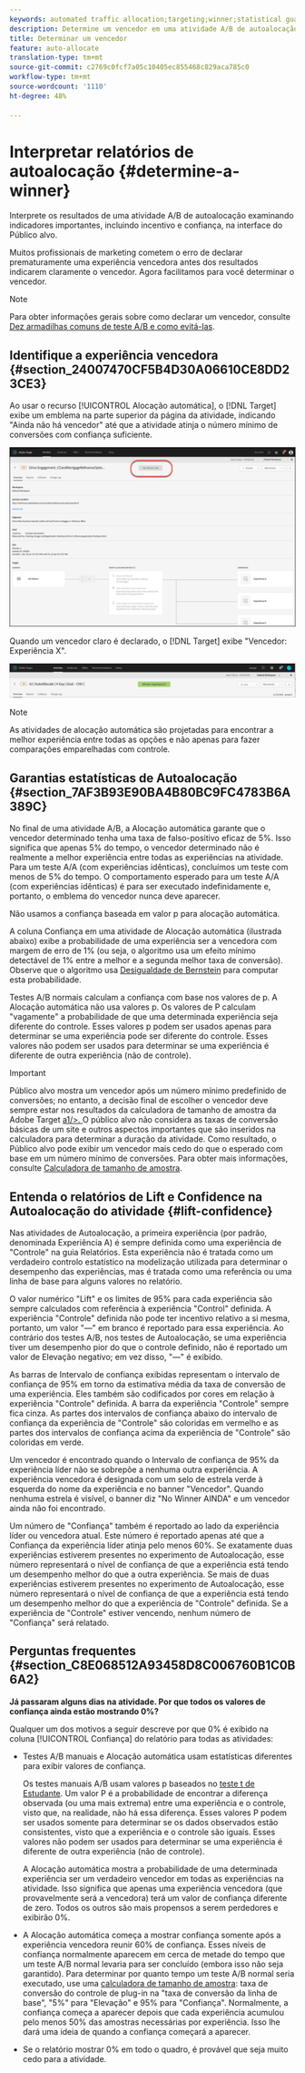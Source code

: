 ```yaml
---
keywords: automated traffic allocation;targeting;winner;statistical guarantee;confidence;determine winner;lift;confidence;default;default experience
description: Determine um vencedor em uma atividade A/B de autoalocação exibindo indicadores na interface do usuário do Adobe Target.
title: Determinar um vencedor
feature: auto-allocate
translation-type: tm+mt
source-git-commit: c2769c0fcf7a05c10405ec855468c829aca785c0
workflow-type: tm+mt
source-wordcount: '1110'
ht-degree: 48%

---
```



# Interpretar relatórios de autoalocação {#determine-a-winner}

Interprete os resultados de uma atividade A/B de autoalocação examinando indicadores importantes, incluindo incentivo e confiança, na interface do Público alvo.

Muitos profissionais de marketing cometem o erro de declarar prematuramente uma experiência vencedora antes dos resultados indicarem claramente o vencedor. Agora facilitamos para você determinar o vencedor.

>[!NOTE]
>
>Para obter informações gerais sobre como declarar um vencedor, consulte [Dez armadilhas comuns de teste A/B e como evitá-las](/help/c-activities/t-test-ab/common-ab-testing-pitfalls.md).

## Identifique a experiência vencedora {#section_24007470CF5B4D30A06610CE8DD23CE3}

Ao usar o recurso [!UICONTROL Alocação automática], o [!DNL Target] exibe um emblema na parte superior da página da atividade, indicando &quot;Ainda não há vencedor&quot; até que a atividade atinja o número mínimo de conversões com confiança suficiente.

![Sem selo de Vencedor](/help/c-activities/automated-traffic-allocation/assets/no-winner.png)

Quando um vencedor claro é declarado, o [!DNL Target] exibe &quot;Vencedor: Experiência X&quot;.

![](assets/winner.png)

>[!NOTE]
>
>As atividades de alocação automática são projetadas para encontrar a melhor experiência entre todas as opções e não apenas para fazer comparações emparelhadas com controle.

## Garantias estatísticas de Autoalocação {#section_7AF3B93E90BA4B80BC9FC4783B6A389C}

No final de uma atividade A/B, a Alocação automática garante que o vencedor determinado tenha uma taxa de falso-positivo eficaz de 5%. Isso significa que apenas 5% do tempo, o vencedor determinado não é realmente a melhor experiência entre todas as experiências na atividade. Para um teste A/A (com experiências idênticas), concluímos um teste com menos de 5% do tempo. O comportamento esperado para um teste A/A (com experiências idênticas) é para ser executado indefinidamente e, portanto, o emblema do vencedor nunca deve aparecer.

Não usamos a confiança baseada em valor p para alocação automática.

A coluna Confiança em uma atividade de Alocação automática (ilustrada abaixo) exibe a probabilidade de uma experiência ser a vencedora com margem de erro de 1% (ou seja, o algoritmo usa um efeito mínimo detectável de 1% entre a melhor e a segunda melhor taxa de conversão). Observe que o algoritmo usa [Desigualdade de Bernstein](https://en.wikipedia.org/wiki/Bernstein_inequalities_(probability_theory)) para computar esta probabilidade.

Testes A/B normais calculam a confiança com base nos valores de p. A Alocação automática não usa valores p. Os valores de P calculam &quot;vagamente&quot; a probabilidade de que uma determinada experiência seja diferente do controle. Esses valores p podem ser usados apenas para determinar se uma experiência pode ser diferente do controle. Esses valores não podem ser usados para determinar se uma experiência é diferente de outra experiência (não de controle).

>[!IMPORTANT]
>
>Público alvo mostra um vencedor após um número mínimo predefinido de conversões; no entanto, a decisão final de escolher o vencedor deve sempre estar nos resultados da calculadora de tamanho de amostra da Adobe Target [a1/>. ](https://docs.adobe.com/content/target-microsite/testcalculator.html) O público alvo não considera as taxas de conversão básicas de um site e outros aspectos importantes que são inseridos na calculadora para determinar a duração da atividade. Como resultado, o Público alvo pode exibir um vencedor mais cedo do que o esperado com base em um número mínimo de conversões. Para obter mais informações, consulte [Calculadora de tamanho de amostra](/help/c-activities/t-test-ab/sample-size-determination.md#section_6B8725BD704C4AFE939EF2A6B6E834E6).

## Entenda o relatórios de Lift e Confidence na Autoalocação do atividade {#lift-confidence}

Nas atividades de Autoalocação, a primeira experiência (por padrão, denominada Experiência A) é sempre definida como uma experiência de &quot;Controle&quot; na guia Relatórios. Esta experiência não é tratada como um verdadeiro controlo estatístico na modelização utilizada para determinar o desempenho das experiências, mas é tratada como uma referência ou uma linha de base para alguns valores no relatório.

O valor numérico &quot;Lift&quot; e os limites de 95% para cada experiência são sempre calculados com referência à experiência &quot;Control&quot; definida. A experiência &quot;Controle&quot; definida não pode ter incentivo relativo a si mesma, portanto, um valor &quot;—&quot; em branco é reportado para essa experiência. Ao contrário dos testes A/B, nos testes de Autoalocação, se uma experiência tiver um desempenho pior do que o controle definido, não é reportado um valor de Elevação negativo; em vez disso, &quot;—&quot; é exibido.

As barras de Intervalo de confiança exibidas representam o intervalo de confiança de 95% em torno da estimativa média da taxa de conversão de uma experiência. Eles também são codificados por cores em relação à experiência &quot;Controle&quot; definida. A barra da experiência &quot;Controle&quot; sempre fica cinza. As partes dos intervalos de confiança abaixo do intervalo de confiança da experiência de &quot;Controle&quot; são coloridas em vermelho e as partes dos intervalos de confiança acima da experiência de &quot;Controle&quot; são coloridas em verde.

Um vencedor é encontrado quando o Intervalo de confiança de 95% da experiência líder não se sobrepõe a nenhuma outra experiência. A experiência vencedora é designada com um selo de estrela verde à esquerda do nome da experiência e no banner &quot;Vencedor&quot;. Quando nenhuma estrela é visível, o banner diz &quot;No Winner AINDA&quot; e um vencedor ainda não foi encontrado.

Um número de &quot;Confiança&quot; também é reportado ao lado da experiência líder ou vencedora atual. Este número é reportado apenas até que a Confiança da experiência líder atinja pelo menos 60%. Se exatamente duas experiências estiverem presentes no experimento de Autoalocação, esse número representará o nível de confiança de que a experiência está tendo um desempenho melhor do que a outra experiência. Se mais de duas experiências estiverem presentes no experimento de Autoalocação, esse número representará o nível de confiança de que a experiência está tendo um desempenho melhor do que a experiência de &quot;Controle&quot; definida. Se a experiência de &quot;Controle&quot; estiver vencendo, nenhum número de &quot;Confiança&quot; será relatado.

## Perguntas frequentes {#section_C8E068512A93458D8C006760B1C0B6A2}

**Já passaram alguns dias na atividade. Por que todos os valores de confiança ainda estão mostrando 0%?**

Qualquer um dos motivos a seguir descreve por que 0% é exibido na coluna [!UICONTROL Confiança] do relatório para todas as atividades:

* Testes A/B manuais e Alocação automática usam estatísticas diferentes para exibir valores de confiança.

   Os testes manuais A/B usam valores p baseados no [teste t de Estudante](https://en.wikipedia.org/wiki/Student%27s_t-test). Um valor P é a probabilidade de encontrar a diferença observada (ou uma mais extrema) entre uma experiência e o controle, visto que, na realidade, não há essa diferença. Esses valores P podem ser usados somente para determinar se os dados observados estão consistentes, visto que a experiência e o controle são iguais. Esses valores não podem ser usados para determinar se uma experiência é diferente de outra experiência (não de controle).

   A Alocação automática mostra a probabilidade de uma determinada experiência ser um verdadeiro vencedor em todas as experiências na atividade. Isso significa que apenas uma experiência vencedora (que provavelmente será a vencedora) terá um valor de confiança diferente de zero. Todos os outros são mais propensos a serem perdedores e exibirão 0%.

* A Alocação automática começa a mostrar confiança somente após a experiência vencedora reunir 60% de confiança. Esses níveis de confiança normalmente aparecem em cerca de metade do tempo que um teste A/B normal levaria para ser concluído (embora isso não seja garantido). Para determinar por quanto tempo um teste A/B normal seria executado, use uma [calculadora de tamanho de amostra](https://docs.adobe.com/content/target-microsite/testcalculator.html): taxa de conversão do controle de plug-in na &quot;taxa de conversão da linha de base&quot;, &quot;5%&quot; para &quot;Elevação&quot; e 95% para &quot;Confiança&quot;. Normalmente, a confiança começa a aparecer depois que cada experiência acumulou pelo menos 50% das amostras necessárias por experiência. Isso lhe dará uma ideia de quando a confiança começará a aparecer.
* Se o relatório mostrar 0% em todo o quadro, é provável que seja muito cedo para a atividade.

